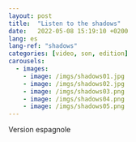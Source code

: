 ```yaml
---
layout: post
title:  "Listen to the shadows"
date:   2022-05-08 15:19:10 +0200
lang: es
lang-ref: "shadows"
categories: [video, son, edition]
carousels:
  - images:
    - image: /imgs/shadows01.jpg
    - image: /imgs/shadows02.jpg
    - image: /imgs/shadows03.png
    - image: /imgs/shadows04.png
    - image: /imgs/shadows05.png
---
```

Version espagnole
